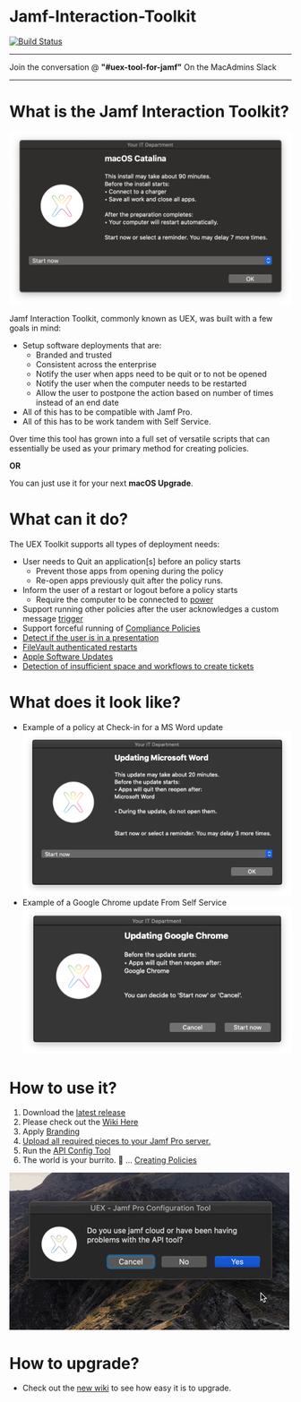 # Jamf-Interaction-Toolkit

[![Build Status](https://travis-ci.com/cubandave/Jamf-Interaction-Toolkit.svg?branch=master)](https://travis-ci.com/cubandave/Jamf-Interaction-Toolkit)
___

Join the conversation @ **"#uex-tool-for-jamf"** On the MacAdmins Slack
___
# What is the Jamf Interaction Toolkit?

![](./images/macos-catalina-preview.png) 

Jamf Interaction Toolkit, commonly known as UEX, was built with a few goals in mind:

* Setup software deployments that are:
  * Branded and trusted
  * Consistent across the enterprise 
  * Notify the user when apps need to be quit or to not be opened
  * Notify the user when the computer needs to be restarted
  * Allow the user to postpone the action based on number of times instead of an end date
* All of this has to be compatible with Jamf Pro.
* All of this has to be work tandem with Self Service.

Over time this tool has grown into a full set of versatile scripts that can essentially be used as your primary method for creating policies. 

**OR**

You can just use it for your next **macOS Upgrade**.

# What can it do?

The UEX Toolkit supports all types of deployment needs:

* User needs to Quit an application[s] before an policy starts
  * Prevent those apps from opening during the policy
  * Re-open apps previously quit after the policy runs.
* Inform the user of a restart or logout before a policy starts
  * Require the computer to be connected to [power](https://github.com/cubandave/Jamf-Interaction-Toolkit/wiki/09-Checks...-All-the-Options-for-UEX#power)
* Support running other policies after the user acknowledges a custom message [trigger](https://github.com/cubandave/Jamf-Interaction-Toolkit/wiki/09-Checks...-All-the-Options-for-UEX#trigger)
* Support forceful running of [Compliance Policies](https://github.com/cubandave/Jamf-Interaction-Toolkit/wiki/05-Compliance-Policies)
* [Detect if the user is in a presentation](https://github.com/cubandave/Jamf-Interaction-Toolkit/wiki/99-Presentation-Delay)
* [FileVault authenticated restarts](https://github.com/cubandave/Jamf-Interaction-Toolkit/wiki/07-FileVault-Authenticated-Restarts)
* [Apple Software Updates](https://github.com/cubandave/Jamf-Interaction-Toolkit/wiki/04---Apple-Software-Updates-via-UEX)
* [Detection of insufficient space and workflows to create tickets](https://github.com/cubandave/Jamf-Interaction-Toolkit/wiki/06-Space-Detection-Notification-Service-Desk-Tickets)

# What does it look like?

* Example of a policy at Check-in for a MS Word update
![](./images/word-block-preview.png) 
* Example of a Google Chrome update From Self Service
![](./images/google-chrome-preview.png) 

# How to use it?
1. Download the [latest release](https://github.com/cubandave/Jamf-Interaction-Toolkit/releases/latest)
1. Please check out the [Wiki Here ](https://github.com/cubandave/Jamf-Interaction-Toolkit/wiki)
1. Apply [Branding](https://github.com/cubandave/Jamf-Interaction-Toolkit/wiki/00-Setting-up-UEX-Including-Branding-and-Customising-UEX)
1. [Upload all required pieces to your Jamf Pro server.](https://github.com/cubandave/Jamf-Interaction-Toolkit/wiki/00-Setting-up-UEX-Including-Branding-and-Customising-UEX#uploading-to-your-jamf-pro-server)
1. Run the [API Config Tool](https://github.com/cubandave/Jamf-Interaction-Toolkit/wiki/00-Setting-up-UEX-Including-Branding-and-Customising-UEX#api-config-tool)
1. The world is your burrito. 🌯 ... [Creating Policies](https://github.com/cubandave/Jamf-Interaction-Toolkit/wiki/01-Creating-a-UEX-Policy)

![](./images/uex-API-config.gif)


# How to upgrade?

* Check out the [new wiki](https://github.com/cubandave/Jamf-Interaction-Toolkit/wiki/00-Upgrading-from-Previous-Version-of-UEX) to see how easy it is to upgrade.






